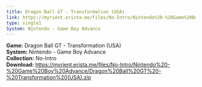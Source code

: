 ```yaml
---
title: Dragon Ball GT - Transformation (USA)
link: https://myrient.erista.me/files/No-Intro/Nintendo%20-%20Game%20Boy%20Advance/Dragon%20Ball%20GT%20-%20Transformation%20(USA).zip
type: single1
System: Nintendo - Game Boy Advance
---
```

<b>Game:</b> Dragon Ball GT - Transformation (USA)<br>
<b>System:</b> Nintendo - Game Boy Advance<br>
<b>Collection:</b> No-Intro<br>
<b>Download:</b> https://myrient.erista.me/files/No-Intro/Nintendo%20-%20Game%20Boy%20Advance/Dragon%20Ball%20GT%20-%20Transformation%20(USA).zip